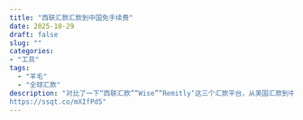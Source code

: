 ```yaml
---
title: "西联汇款汇款到中国免手续费"
date: 2025-10-29
draft: false
slug: ""
categories:
- "工具"
tags:
  - "羊毛"
  - "全球汇款"
description: "对比了一下“西联汇款”“Wise”“Remitly‘这三个汇款平台，从美国汇款到中国，到账金额最多的是西联汇款，汇款100美金到账711.42元，Remitly到账710.73元，wise表现最差到账680.25元。主要差异在手续费，西联汇款和remitly目前都有免手续费优惠，并且通过我的链接注册西联汇款，通过西联汇款APP汇款大于100美金还可以获得10美金的Amazon礼品卡。
https://ssqt.co/mXIfPd5"
---
```

